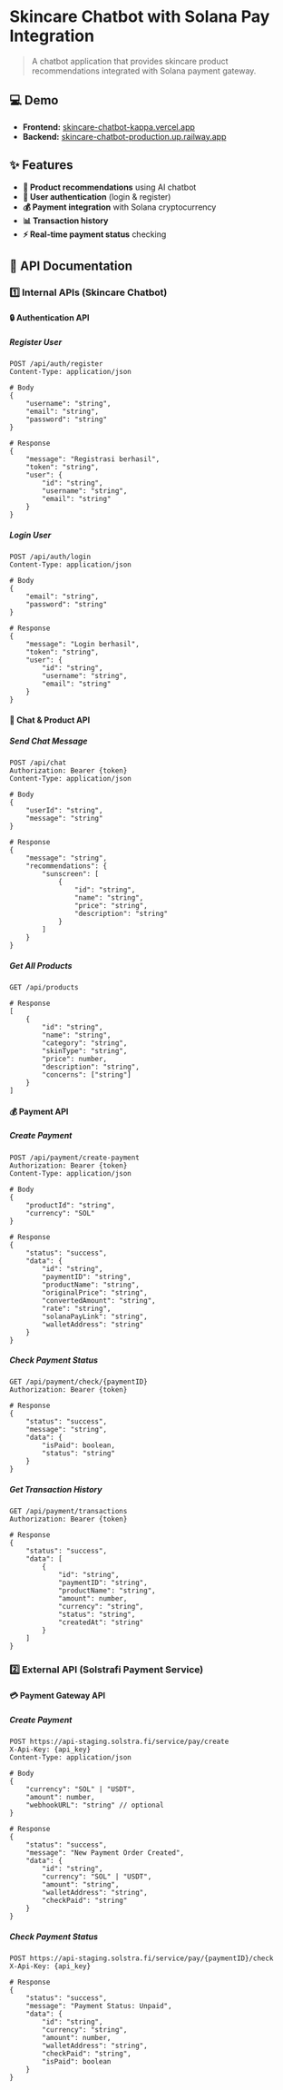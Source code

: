 # Skincare Chatbot with Solana Pay Integration

> A chatbot application that provides skincare product recommendations integrated with Solana payment gateway.

## 💻 Demo
- **Frontend:** [skincare-chatbot-kappa.vercel.app](https://skincare-chatbot-kappa.vercel.app/)
- **Backend:** [skincare-chatbot-production.up.railway.app](https://skincare-chatbot-production.up.railway.app/)

## ✨ Features
- **🤖 Product recommendations** using AI chatbot
- **🔐 User authentication** (login & register)
- **💰 Payment integration** with Solana cryptocurrency
- **📊 Transaction history**
- **⚡ Real-time payment status** checking

## 🔗 API Documentation 

### 1️⃣ Internal APIs (Skincare Chatbot)

#### 🔒 Authentication API

##### Register User
```http
POST /api/auth/register
Content-Type: application/json

# Body
{
    "username": "string",
    "email": "string", 
    "password": "string"
}

# Response 
{
    "message": "Registrasi berhasil",
    "token": "string",
    "user": {
        "id": "string",
        "username": "string",
        "email": "string" 
    }
}
```

##### Login User
```http
POST /api/auth/login
Content-Type: application/json

# Body
{
    "email": "string",
    "password": "string"
}

# Response
{
    "message": "Login berhasil",
    "token": "string", 
    "user": {
        "id": "string",
        "username": "string",
        "email": "string"
    }
}
```

#### 💬 Chat & Product API

##### Send Chat Message
```http
POST /api/chat
Authorization: Bearer {token}
Content-Type: application/json

# Body
{
    "userId": "string",
    "message": "string"  
}

# Response
{
    "message": "string",
    "recommendations": {
        "sunscreen": [
            {
                "id": "string",
                "name": "string", 
                "price": "string",
                "description": "string"
            }
        ]
    }
}
```

##### Get All Products
```http
GET /api/products

# Response
[
    {
        "id": "string",
        "name": "string",
        "category": "string", 
        "skinType": "string",
        "price": number,
        "description": "string",
        "concerns": ["string"]
    }
]
```

#### 💰 Payment API

##### Create Payment
```http
POST /api/payment/create-payment
Authorization: Bearer {token}
Content-Type: application/json

# Body
{
    "productId": "string",
    "currency": "SOL"
}

# Response
{
    "status": "success",
    "data": {
        "id": "string",
        "paymentID": "string",
        "productName": "string",
        "originalPrice": "string", 
        "convertedAmount": "string",
        "rate": "string",
        "solanaPayLink": "string",
        "walletAddress": "string"
    }
}
```

##### Check Payment Status
```http
GET /api/payment/check/{paymentID}
Authorization: Bearer {token}

# Response
{
    "status": "success",
    "message": "string",
    "data": {
        "isPaid": boolean,
        "status": "string"
    }
}
```

##### Get Transaction History
```http
GET /api/payment/transactions
Authorization: Bearer {token}

# Response
{
    "status": "success", 
    "data": [
        {
            "id": "string",
            "paymentID": "string",
            "productName": "string",
            "amount": number,
            "currency": "string",
            "status": "string",
            "createdAt": "string"
        }
    ]
}
```

### 2️⃣ External API (Solstrafi Payment Service)

#### 💳 Payment Gateway API

##### Create Payment
```http
POST https://api-staging.solstra.fi/service/pay/create
X-Api-Key: {api_key}
Content-Type: application/json

# Body
{
    "currency": "SOL" | "USDT",
    "amount": number,
    "webhookURL": "string" // optional
}

# Response
{
    "status": "success",
    "message": "New Payment Order Created",
    "data": {
        "id": "string",
        "currency": "SOL" | "USDT",
        "amount": "string",
        "walletAddress": "string",
        "checkPaid": "string"
    }
}
```

##### Check Payment Status
```http
POST https://api-staging.solstra.fi/service/pay/{paymentID}/check
X-Api-Key: {api_key}

# Response
{
    "status": "success",
    "message": "Payment Status: Unpaid",
    "data": {
        "id": "string",
        "currency": "string",
        "amount": number,
        "walletAddress": "string",
        "checkPaid": "string",
        "isPaid": boolean
    }
}
```


